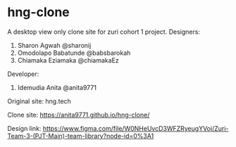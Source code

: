 # hng-clone

A desktop view only clone site for zuri cohort 1 project.
Designers: 
1. Sharon Agwah @sharonij
2. Omodolapo Babatunde @babsbarokah
3. Chiamaka Eziamaka @chiamakaEz

Developer:
1. Idemudia Anita @anita9771

Original site:
hng.tech

Clone site: 
https://anita9771.github.io/hng-clone/

Design link:
https://www.figma.com/file/W0NHeUvcD3WFZRyeugYVoj/Zuri-Team-3-(PJT-Main)-team-library?node-id=0%3A1
